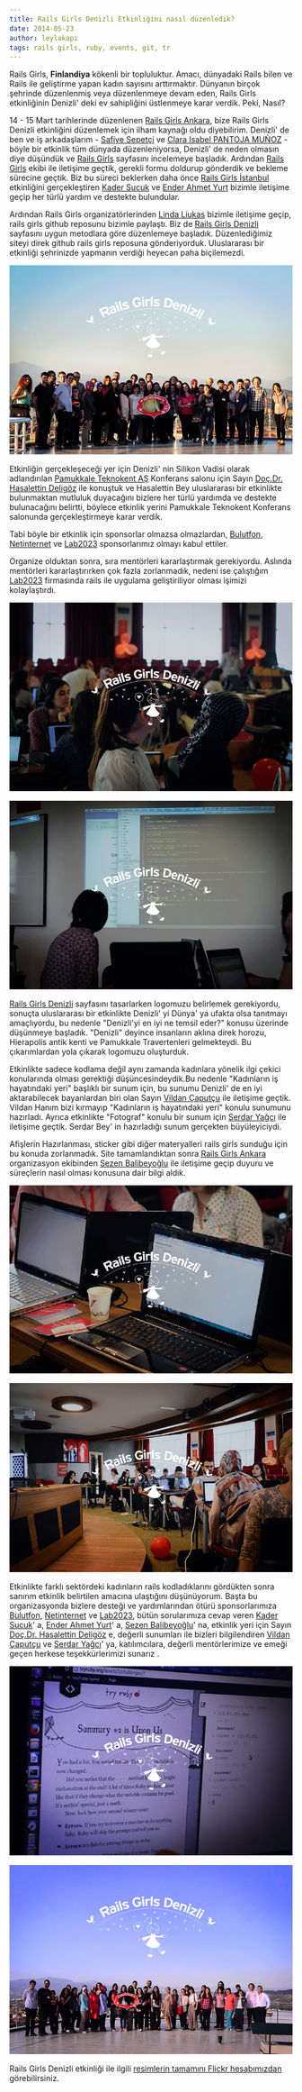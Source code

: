 ```yaml
---
title: Rails Girls Denizli Etkinliğini nasıl düzenledik?
date: 2014-05-23
author: leylakapi
tags: rails girls, ruby, events, git, tr
---
```


Rails Girls, **Finlandiya** kökenli bir  topluluktur. Amacı, dünyadaki Rails bilen ve Rails ile geliştirme yapan kadın sayısını arttırmaktır.
Dünyanın birçok şehrinde düzenlenmiş veya düzenlenmeye devam eden, Rails Girls etkinliğinin Denizli' deki ev sahipliğini üstlenmeye karar verdik. Peki, Nasıl?

14 - 15 Mart tarihlerinde düzenlenen [Rails Girls Ankara](http://railsgirls.com/ankara), bize Rails Girls Denizli etkinliğini düzenlemek için ilham kaynağı oldu diyebilirim. Denizli' de ben ve iş arkadaşlarım - [Safiye Sepetçi](https://twitter.com/safiyesepetci)
ve [Clara Isabel PANTOJA MUÑOZ](https://twitter.com/klapancg) - böyle bir etkinlik tüm dünyada düzenleniyorsa, Denizli' de neden olmasın diye düşündük ve [Rails Girls](http://railsgirls.com/)
sayfasını incelemeye başladık. Ardından [Rails Girls](http://railsgirls.com/) ekibi ile iletişime geçtik, gerekli formu doldurup gönderdik ve bekleme sürecine geçtik.
Biz bu süreci beklerken daha önce [Rails Girls İstanbul](http://railsgirls.com/istanbul) etkinliğini gerçekleştiren [Kader Sucuk](https://twitter.com/sucuklukfasulye) ve [Ender Ahmet Yurt](https://twitter.com/enderahmetyurt) bizimle iletişime geçip
her türlü yardım ve destekte bulundular.

Ardından Rails Girls organizatörlerinden [Linda Liukas](https://twitter.com/lindaliukas) bizimle iletişime geçip, rails girls github reposunu bizimle paylaştı.
Biz de [Rails Girls Denizli](http://railsgirls.com/denizli) sayfasını uygun metodlara göre düzenlemeye başladık. Düzenlediğimiz siteyi direk github rails girls reposuna gönderiyorduk.
Uluslararası bir etkinliği şehrinizde yapmanın verdiği heyecan paha biçilemezdi.

![Rails Girls Denizli](../assets/images/articles/2014-05-23-rails-girls-event/railsgirls7.jpg)

Etkinliğin gerçekleşeceği yer için Denizli' nin Silikon Vadisi olarak adlandırılan [Pamukkale Teknokent AŞ](http://www.pauteknokent.com.tr/) Konferans salonu için
Sayın [Doç.Dr. Hasalettin Deligöz](http://hdeligoz.pau.edu.tr/?lang=en) ile konuştuk ve Hasalettin Bey uluslararası bir etkinlikte bulunmaktan mutluluk duyacağını bizlere her türlü yardımda ve destekte
bulunacağını belirtti, böylece etkinlik yerini Pamukkale Teknokent Konferans salonunda gerçekleştirmeye karar verdik.

Tabi böyle bir etkinlik için sponsorlar olmazsa olmazlardan, [Bulutfon](https://www.bulutfon.com/?ref=1), [Netinternet](http://www.netinternet.com.tr/panel/aff.php?aff=916) ve
[Lab2023](http://lab2023.com/) sponsorlarımız olmayı kabul ettiler.

Organize olduktan sonra, sıra mentörleri kararlaştırmak gerekiyordu. Aslında mentörleri kararlaştırırken çok fazla zorlanmadık, nedeni ise çalıştığım
[Lab2023](http://lab2023.com/) firmasında rails ile uygulama geliştiriliyor olması işimizi kolaylaştırdı.

![Rails Girls Denizli](../assets/images/articles/2014-05-23-rails-girls-event/railsgirls1.jpg)

![Rails Girls Denizli](../assets/images/articles/2014-05-23-rails-girls-event/railsgirls2.jpg)

[Rails Girls Denizli](http://railsgirls.com/denizli) sayfasını tasarlarken logomuzu belirlemek gerekiyordu, sonuçta uluslararası bir etkinlikte Denizli' yi Dünya' ya
ufakta olsa tanıtmayı amaçlıyordu, bu nedenle "Denizli'yi en iyi ne temsil eder?" konusu üzerinde düşünmeye başladık. "Denizli" deyince insanların aklına direk horozu, Hierapolis antik kenti ve Pamukkale Travertenleri gelmekteydi.
Bu çıkarımlardan yola çıkarak logomuzu oluşturduk.

Etkinlikte sadece kodlama değil aynı zamanda kadınlara yönelik ilgi çekici konularında olması gerektiği düşüncesindeydik.Bu nedenle "Kadınların iş hayatındaki yeri"
başlıklı bir sunum için, bu sunumu Denizli' de en iyi aktarabilecek bayanlardan biri olan Sayın [Vildan Çaputçu](http://www.anjeads.com/tasarimcilar/vildan-caputcu) ile
iletişime geçtik. Vildan Hanım bizi kırmayıp "Kadınların iş hayatındaki yeri" konulu sunumunu hazırladı. Ayrıca etkinlikte "Fotograf" konulu bir sunum için [Serdar Yağcı](https://twitter.com/Sevliya)
ile iletişime geçtik. Serdar Bey' in hazırladığı sunum gerçekten büyüleyiciydi.


Afişlerin Hazırlanması, sticker gibi diğer materyalleri rails girls sunduğu için bu konuda zorlanmadık. Site tamamlandıktan sonra [Rails Girls Ankara](http://railsgirls.com/ankara) organizasyon ekibinden [Sezen Balibeyoğlu](https://twitter.com/SezenBalibeyolu)
ile iletişime geçip duyuru ve süreçlerin nasıl olması konusuna dair bilgi aldık.

![Rails Girls Denizli](../assets/images/articles/2014-05-23-rails-girls-event/railsgirls3.jpg)

![Rails Girls Denizli](../assets/images/articles/2014-05-23-rails-girls-event/railsgirls4.jpg)

Etkinlikte farklı sektördeki kadınların rails kodladıklarını gördükten sonra sanırım etkinlik belirtilen amacına ulaştığını düşünüyorum.
Başta bu organizasyonda bizlere desteği ve yardımlarından ötürü sponsorlarımıza [Bulutfon](https://www.bulutfon.com/?ref=1), [Netinternet](http://www.netinternet.com.tr/panel/aff.php?aff=916)
ve [Lab2023](http://lab2023.com/), bütün sorularımıza cevap veren [Kader Sucuk](https://twitter.com/sucuklukfasulye)' a, [Ender Ahmet Yurt](https://twitter.com/enderahmetyurt)' a, [Sezen Balibeyoğlu](https://twitter.com/SezenBalibeyolu)' na,
etkinlik yeri için Sayın [Doç.Dr. Hasalettin Deligöz](http://hdeligoz.pau.edu.tr/?lang=en) e, değerli sunumları ile bizleri bilgilendiren  [Vildan Çaputçu](http://www.anjeads.com/tasarimcilar/vildan-caputcu) ve [Serdar Yağcı](https://twitter.com/Sevliya)' ya, katılımcılara, değerli mentörlerimize ve emeği geçen herkese teşekkürlerimizi sunarız .

![Rails Girls Denizli](../assets/images/articles/2014-05-23-rails-girls-event/railsgirls5.jpg)

![Rails Girls Denizli](../assets/images/articles/2014-05-23-rails-girls-event/railsgirls6.jpg)

Rails Girls Denizli etkinliği ile ilgili [resimlerin tamamını Flickr hesabımızdan](https://www.flickr.com/photos/122188945@N05/sets/72157644393068979/) görebilirsiniz.